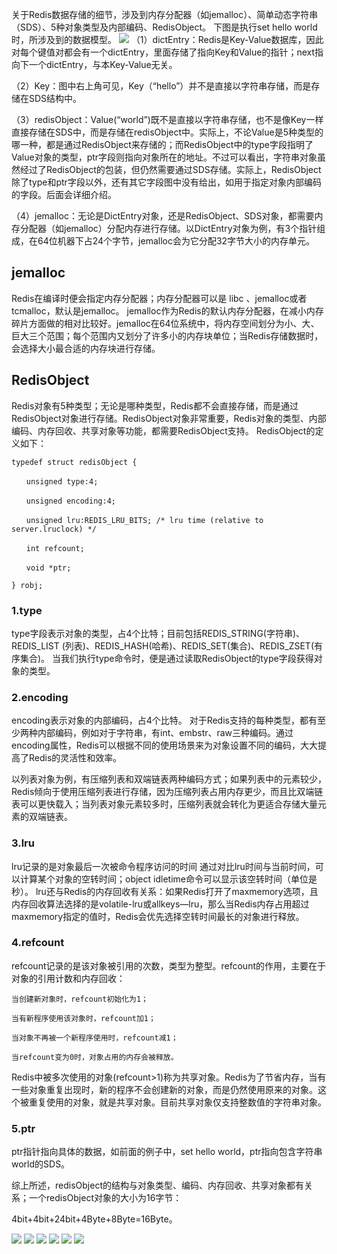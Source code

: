 关于Redis数据存储的细节，涉及到内存分配器（如jemalloc）、简单动态字符串（SDS）、5种对象类型及内部编码、RedisObject。
下图是执行set hello world时，所涉及到的数据模型。
![](/assets/redis.png)
（1）dictEntry：Redis是Key-Value数据库，因此对每个键值对都会有一个dictEntry，里面存储了指向Key和Value的指针；next指向下一个dictEntry，与本Key-Value无关。

（2）Key：图中右上角可见，Key（“hello”）并不是直接以字符串存储，而是存储在SDS结构中。

（3）redisObject：Value(“world”)既不是直接以字符串存储，也不是像Key一样直接存储在SDS中，而是存储在redisObject中。实际上，不论Value是5种类型的哪一种，都是通过RedisObject来存储的；而RedisObject中的type字段指明了Value对象的类型，ptr字段则指向对象所在的地址。不过可以看出，字符串对象虽然经过了RedisObject的包装，但仍然需要通过SDS存储。实际上，RedisObject除了type和ptr字段以外，还有其它字段图中没有给出，如用于指定对象内部编码的字段。后面会详细介绍。

（4）jemalloc：无论是DictEntry对象，还是RedisObject、SDS对象，都需要内存分配器（如jemalloc）分配内存进行存储。以DictEntry对象为例，有3个指针组成，在64位机器下占24个字节，jemalloc会为它分配32字节大小的内存单元。

## jemalloc
Redis在编译时便会指定内存分配器；内存分配器可以是 libc 、jemalloc或者tcmalloc，默认是jemalloc。
jemalloc作为Redis的默认内存分配器，在减小内存碎片方面做的相对比较好。jemalloc在64位系统中，将内存空间划分为小、大、巨大三个范围；每个范围内又划分了许多小的内存块单位；当Redis存储数据时，会选择大小最合适的内存块进行存储。
## RedisObject
Redis对象有5种类型；无论是哪种类型，Redis都不会直接存储，而是通过RedisObject对象进行存储。RedisObject对象非常重要，Redis对象的类型、内部编码、内存回收、共享对象等功能，都需要RedisObject支持。
RedisObject的定义如下：


```
typedef struct redisObject {

　　unsigned type:4;

　　unsigned encoding:4;

　　unsigned lru:REDIS_LRU_BITS; /* lru time (relative to server.lruclock) */

　　int refcount;

　　void *ptr;

} robj;
```


### 1.type
type字段表示对象的类型，占4个比特；目前包括REDIS_STRING(字符串)、REDIS_LIST (列表)、REDIS_HASH(哈希)、REDIS_SET(集合)、REDIS_ZSET(有序集合)。
当我们执行type命令时，便是通过读取RedisObject的type字段获得对象的类型。
### 2.encoding
encoding表示对象的内部编码，占4个比特。
对于Redis支持的每种类型，都有至少两种内部编码，例如对于字符串，有int、embstr、raw三种编码。通过encoding属性，Redis可以根据不同的使用场景来为对象设置不同的编码，大大提高了Redis的灵活性和效率。

以列表对象为例，有压缩列表和双端链表两种编码方式；如果列表中的元素较少，Redis倾向于使用压缩列表进行存储，因为压缩列表占用内存更少，而且比双端链表可以更快载入；当列表对象元素较多时，压缩列表就会转化为更适合存储大量元素的双端链表。
### 3.lru
lru记录的是对象最后一次被命令程序访问的时间
通过对比lru时间与当前时间，可以计算某个对象的空转时间；object idletime命令可以显示该空转时间（单位是秒）。
lru还与Redis的内存回收有关系：如果Redis打开了maxmemory选项，且内存回收算法选择的是volatile-lru或allkeys—lru，那么当Redis内存占用超过maxmemory指定的值时，Redis会优先选择空转时间最长的对象进行释放。
### 4.refcount
refcount记录的是该对象被引用的次数，类型为整型。refcount的作用，主要在于对象的引用计数和内存回收：


    当创建新对象时，refcount初始化为1；

    当有新程序使用该对象时，refcount加1；

    当对象不再被一个新程序使用时，refcount减1；

    当refcount变为0时，对象占用的内存会被释放。

Redis中被多次使用的对象(refcount>1)称为共享对象。Redis为了节省内存，当有一些对象重复出现时，新的程序不会创建新的对象，而是仍然使用原来的对象。这个被重复使用的对象，就是共享对象。目前共享对象仅支持整数值的字符串对象。
### 5.ptr
ptr指针指向具体的数据，如前面的例子中，set hello world，ptr指向包含字符串world的SDS。

综上所述，redisObject的结构与对象类型、编码、内存回收、共享对象都有关系；一个redisObject对象的大小为16字节：

4bit+4bit+24bit+4Byte+8Byte=16Byte。

![](/assets/string列表.png)
![](/assets/listcommd.png)
![](/assets/hash.png)
![](/assets/set1.png)
![](/assets/set2.png)
![](/assets/sortedset.png)

